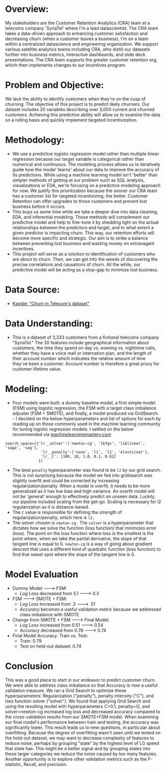 # Overview:
My stakeholders are the Customer Retention Analytics (CRA) team at a telecoms company 'SyriaTel' where I'm a lead datascientist. The CRA team takes a data-driven approach to enhancing customer satisfaction and decreasing churn (when a customer leaves a business). I'm on a team within a centralized datascience and engineering organization. We support various satellite analytics teams including CRA, who distill our datasets further into business metrics, interactive dashboards, and slide deck presentations. The CRA team supports the greater customer retention org, which then implements changes to our incentives program. 

# Problem and Objective:
We lack the ability to identify customers when they're on the cusp of churning. The objective of this project is to predict likely churners. Our dataset includes 20 variables describing over 3,000 current and churned customers. Achieving this predictive ability will allow us to examine the data on a rolling basis and quickly implement targeted incentivization.

# Methodology:
- We use a predictive logistic regression model rather than multiple linear regression because our target variable is categorical rather than numerical and continuous. The modeling process allows us to iteratively guide how the model 'learns' about our data to improve the accuracy of its predictions. While using a machine learning model isn't 'better' than simpler methods of getting at our problem such as SQL analysis, visualizations or EDA, we're focusing on a predictive modeling approach for now. We justify this prioritization because the sooner our CRA team has a customer list for targeted incentivizing, the better. Customer Retention can offer upgrades to those customers and prevent lost business before it occurs.
- This buys us some time while we take a deeper dive into data cleaning, EDA, and inferential modeling. Those methods will complement our predictive model and help to fine-tune it by shedding light on the actual relationships between the predictors and target, and to what extent a given predictor is impacting churn. This way, our retention efforts will become more specific and strategic. Our aim is to strike a balance between preventing lost business and wasting money on extravagant incentives.
- This project will serve as a solution to identification of customers who are about to churn. Then, we can get into the weeds of discovering the precise correlations and causations of churn. All the while, our predicitve model will be acting as a stop-gap to minimize lost business.

# Data Source:
- [Kaggle: "Churn in Telecom's dataset"](https://www.kaggle.com/datasets/becksddf/churn-in-telecoms-dataset)

# Data Understanding:
- This is a dataset of 3,333 customers from a fictional telecoms company "SyriaTel." The 20 features include geographical information about customers, the time they spend on day vs. evening vs. nighttime calls, whether they have a voice mail or internation plan, and the length of their account number which indicates the relative amount of time they've been a customer. Account number is therefore a great proxy for customer lifetime value.

# Modeling:
- Four models were built: a dummy baseline model, a first simple model (FSM) using logistic regression, the FSM with a target class imbalance adjuster (FSM + SMOTE), and finally, a model produced via GridSearch. - I decided on the below hyperparameters and list of options for each by reading up on those commonly used in the machine learning community for tuning logistic regression models. I settled on the below recommended via [machinelearningmastery.com](https://machinelearningmastery.com/hyperparameters-for-classification-machine-learning-algorithms/)
  

```
search_space=[{'lr__solver':['newton-cg', 'lbfgs', 'liblinear', 'saga', 'sag'],
                'lr__penalty':['none', 'l1', 'l2', 'elasticnet'],
                'lr__C': [100, 10, 1.0, 0.1, 0.01]
               }]
```

- The best `penalty` hyperparameter was found to be `l2` by our grid search. This is not surprising because the model we fed into gridsearch was slightly overfit and could be corrected by increasing regularization/penalty. When a model is overfit, it needs to be more generalized as it has low bias and high variance. An overfit model will not be 'general' enough to effectively predict on unseen data. Luckily, our pipeline included scaling from the get-go. Scaling is necessary for l2 regularization as it is distance-based.
- The `C` value is responsible for defining the strength of regularization/penalty, which here is `l2.`
- The solver chosen is `newton-cg.` The `solver` is a hyperparameter that dictates how we solve the function (loss function) that minimizes error (loss). The point on the loss function where loss is the smallest is the point where, when we take the partial derivative, the slope of that tangent line is equal to 0. `newton-cg` is a way of going about gradient descent that uses a different kind of quadratic function (loss function) to find that sweet spot where the slope of the tangent line is 0.


# Model Evaluation
- Dummy Model ---> FSM: 
  - *Log Loss* decreased from 5.1 ---> 0.3
- FSM ---> SMOTE + FSM:
  - *Log Loss* increased from .3 ---> .51
  - *Accuracy* becomes a useful validation metric because we addressed class imbalance with SMOTE
-  Change from SMOTE + FSM ---> Final Model:
   -  *Log Loss* increased from 0.51 ---> 0.54
   -  *Accuracy* decreased from 0.78 ---> 0.74
-  Final Model Accuracy: Train vs. Test:
   -  Train: 0.79
   -  Test on held-out dataset: 0.74

# Conclusion
This was a good place to start in our endeavor to predict customer churn. We were able to address class imbalance so that Accuracy is now a useful validation measure. We ran a Grid Search to optimize these hyperparameters: Regularization ("penalty"), penalty intensity ("C"), and loss function solver ("solver"). We found that applying Grid Search and using the resulting model with hyperparameters C=0.1, penalty=l2, and solver=newton-cg increased log loss and decreased accuracy compared to the cross-validation results from our SMOTE+FSM model. When examining our final model's performance between train and testing, the accuracy was significantly lower. This result leads us to new questions, in particular about overfitting. Because the degree of overfitting wasn't seen until we tested on the hold-out dataset, we may want to decrease complexity of features to reduce noise, perhaps by grouping "state" by the highest level of LG speed that state has. This might be a better signal and by grouping states into these larger categories we reduce the noise caused by too many features. Another opportunity is to explore other validation metrics such as the F-statistic, Recall, and precision.